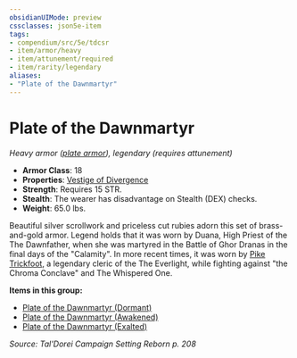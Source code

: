 ```yaml
---
obsidianUIMode: preview
cssclasses: json5e-item
tags:
- compendium/src/5e/tdcsr
- item/armor/heavy
- item/attunement/required
- item/rarity/legendary
aliases: 
- "Plate of the Dawnmartyr"
---
```

# Plate of the Dawnmartyr
*Heavy armor ([plate armor](Mechanics/items/plate-armor.md)), legendary (requires attunement)*  

- **Armor Class**: 18
- **Properties**: [Vestige of Divergence](Mechanics/Rules/item-properties.md#Vestige%20of%20Divergence)
- **Strength**: Requires 15 STR.
- **Stealth**: The wearer has disadvantage on Stealth (DEX) checks.
- **Weight**: 65.0 lbs.

Beautiful silver scrollwork and priceless cut rubies adorn this set of brass-and-gold armor. Legend holds that it was worn by Duana, High Priest of the The Dawnfather, when she was martyred in the Battle of Ghor Dranas in the final days of the "Calamity". In more recent times, it was worn by [Pike Trickfoot](Mechanics/bestiary/npc/pike-trickfoot-tdcsr.md), a legendary cleric of the The Everlight, while fighting against "the Chroma Conclave" and The Whispered One.

**Items in this group:**

- [Plate of the Dawnmartyr (Dormant)](Mechanics/items/plate-of-the-dawnmartyr-dormant-tdcsr.md)
- [Plate of the Dawnmartyr (Awakened)](Mechanics/items/plate-of-the-dawnmartyr-awakened-tdcsr.md)
- [Plate of the Dawnmartyr (Exalted)](Mechanics/items/plate-of-the-dawnmartyr-exalted-tdcsr.md)

*Source: Tal'Dorei Campaign Setting Reborn p. 208*